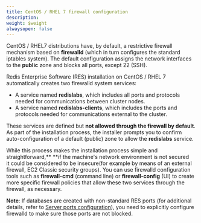 ```yaml
---
title: CentOS / RHEL 7 firewall configuration
description: 
weight: $weight
alwaysopen: false
---
```

CentOS / RHEL7 distributions have, by default, a restrictive firewall
mechanism based on **firewalld** (which in turn configures the standard
iptables system). The default configuration assigns the network
interfaces to the **public** zone and blocks all ports, except 22 (SSH).

Redis Enterprise Software (RES) installation on CentOS / RHEL 7
automatically creates two firewalld system services:

-   A service named **redislabs**, which includes all ports and
    protocols needed for communications between cluster nodes.
-   A service named **redislabs-clients**, which includes the ports and
    protocols needed for communications external to the cluster.

These services are defined but **not allowed through the firewall by
default**. As part of the installation process, the installer prompts
you to confirm auto-configuration of a default (public) zone to allow
the **redislabs** service.

While this process makes the installation process simple and
straightforward,** **if the machine's network environment is not secured
it could be considered to be insecure(for example by means of an
external firewall, EC2 Classic security groups). You can use firewalld
configuration tools such as **firewall-cmd** (command line) or
**firewall-config** (UI) to create more specific firewall policies that
allow these two services through the firewall, as necessary.

**Note**: If databases are created with non-standard RES ports (for
additional details, refer to [Server ports
configuration](/redis-enterprise-documentation/administering/designing-production/networking/port-configurations/)),
you need to explicitly configure firewalld to make sure those ports are
not blocked.

